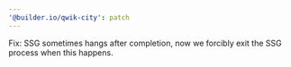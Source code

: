 ```yaml
---
'@builder.io/qwik-city': patch
---
```


Fix: SSG sometimes hangs after completion, now we forcibly exit the SSG process when this happens.
